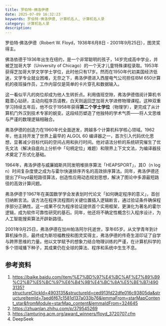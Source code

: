 ```yaml
---
title: 罗伯特·佛洛伊德
date: 2025-07-09 16:32:23
keywords: 罗伯特·佛洛伊德, 计算机名人, 计算机名人录
category: 计算机名人录
description: 
---
```


罗伯特·佛洛伊德（Robert W. Floyd，1936年6月8日 - 2001年9月25日），图灵奖得主。

佛洛依德于1936年出生在纽约，是一个非常聪明的孩子，14岁完成高中学业，并被芝加哥大学（University of Chicago）的一个天才儿童特殊课程录取。1953年获得芝加哥大学文学学士学位，此时他只有17岁。然而在1950年代初美国经济低迷，文学专业就业困难，无奈之下，弗洛伊德进入西屋电气公司担任IBM 650计算机的夜班操作员，工作内容仅是简单的卡片穿孔和数据输入。

这一看似平凡的岗位却成为他人生转折点。利用值班空隙，弗洛伊德借阅计算机书籍潜心钻研，主动向程序员请教，白天则返回芝加哥大学进修物理课程。这种双重学习持续五年后，他不仅于1958年获得**第二个学士学位**（物理学），更完成了从计算机门外汉到技术专家的蜕变。这段经历塑造了他独特的学术气质——将人文思维与严谨的数理逻辑相融合。

弗洛伊德的创造力在1960年代全面迸发，跨越多个计算机科学核心领域。1962年，他主持开发了世界上最早的 ALGOL 60 编译器之一，首次引入代码优化思想，显著减少目标代码的空间占用和执行时间。他对语法分析的系统研究催生了优先文法（解决自底向上分析中「句柄定位」难题）和限界上下文文法，为编译器技术奠定了形式化基础。

1964年，弗洛伊德与威廉姆斯共同发明堆排序算法「HEAPSPORT」，其O（n log n）时间复杂度使之成为与霍尔快速排序齐名的高效排序算法。同年，弗洛伊德还提出了Floyd最短路径算法，创造性应用动态规划思想，解决了图论中多源最短路径的高效计算问题。

弗洛伊德于1967年在美国数学学会发表划时代论文「如何确定程序的意义」，首创归纳断言法。该方法在程序流程图的关键位置插入逻辑断言，通过验证条件确保程序部分正确性。这一成果不仅为程序验证提供首个实用框架，更演化为著名的霍尔逻辑，成为软件可靠性研究的基石。同年，他还将不确定性概念引入程序设计，为人工智能搜索算法开辟新路径。

2001年9月25日，弗洛伊德在加州帕洛阿尔托逝世，享年65岁。从文学青年到计算机操作员，最终成为斯坦福教授和图灵奖得主，弗洛伊德的传奇生涯印证了自学与跨界思维的力量。他以文学赋予的想象力结合物理训练的严谨，在计算机科学的多个领域播下种子，其成果仍在全球的算法、程序和系统中生生不息。

## 参考资料
1. https://baike.baidu.com/item/%E7%BD%97%E4%BC%AF%E7%89%B9%C2%B7%E5%BC%97%E6%B4%9B%E4%BC%8A%E5%BE%B7/4903135?structureClickId=4903135&structureId=ced913fd22dfe016c93805da&structureItemId=7aed6f67c1581d137a033b76&lemmaFrom=starMapContent_star&fromModule=starMap_content&lemmaIdFrom=324645
2. https://zhuanlan.zhihu.com/p/379545269
3. https://amturing.acm.org/award_winners/floyd_3720707.cfm
4. DeepSeek